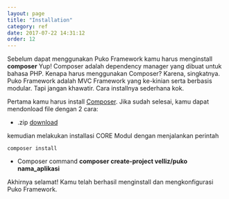 ```yaml
---
layout: page
title: "Installation"
category: ref
date: 2017-07-22 14:31:12
order: 12
---
```


Sebelum dapat menggunakan Puko Framework kamu harus menginstall **composer** Yup! Composer adalah dependency manager yang dibuat untuk bahasa PHP.
Kenapa harus menggunakan Composer? Karena, singkatnya. Puko Framework adalah MVC Framework yang ke-kinian serta berbasis modular.
Tapi jangan khawatir. Cara installnya sederhana kok. 

Pertama kamu harus install [Composer](https://getcomposer.org/download/).
Jika sudah selesai, kamu dapat mendonload file dengan 2 cara: 

* .zip [download](https://github.com/Velliz/puko/archive/master.zip) 

kemudian melakukan installasi CORE Modul dengan menjalankan perintah

```
composer install
```

* Composer command **composer create-project velliz/puko nama_aplikasi**



Akhirnya selamat!
Kamu telah berhasil menginstall dan mengkonfigurasi Puko Framework.